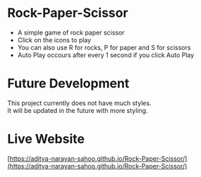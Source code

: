 # Rock-Paper-Scissor
- A simple game of rock paper scissor
- Click on the icons to play
- You can also use R for rocks, P for paper and S for scissors
- Auto Play occours after every 1 second if you click Auto Play

# Future Development
This project currently does not have much styles.  
It will be updated in the future with more styling.

# Live Website
[https://aditya-narayan-sahoo.github.io/Rock-Paper-Scissor/](https://aditya-narayan-sahoo.github.io/Rock-Paper-Scissor/)
